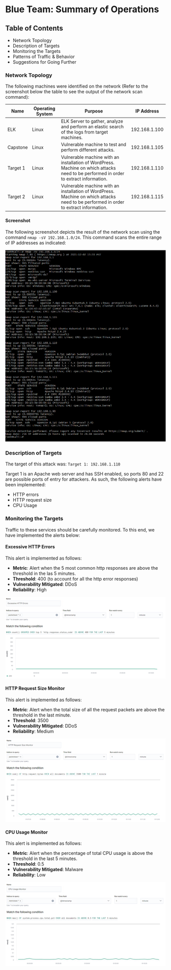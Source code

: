 # Blue Team: Summary of Operations

## Table of Contents
- Network Topology
- Description of Targets
- Monitoring the Targets
- Patterns of Traffic & Behavior
- Suggestions for Going Further

### Network Topology

The following machines were identified on the network (Refer to the screenshot below the table to see the output of the network scan command):

| Name  	| Operating System  	| Purpose  	| IP Address   	|
|---	|---	|---	|---	|
| ELK  	| Linux   	| ELK Server to gather, analyze and perform an elastic search of the logs from target machines.   	| 192.168.1.100  	|
| Capstone  	| Linux  	| Vulnerable machine to test and perform different attacks.  	| 192.168.1.105  	|
| Target 1  	| Linux   	| Vulnerable machine with an installation of WordPress. Machine on which attacks need to be performed in order to extract information.  	| 192.168.1.110  	|
| Target 2  	| Linux  	| Vulnerable machine with an installation of WordPress. Machine on which attacks need to be performed in order to extract information.  	| 192.168.1.115  	|

#### Screenshot

The following screenshot depicts the result of the network scan using the command `nmap -sV 192.168.1.0/24`. This command scans the entire range of IP addresses as indicated:

![Network Scan](images/NetworkScan.png)

### Description of Targets

The target of this attack was: `Target 1: 192.168.1.110`

Target 1 is an Apache web server and has SSH enabled, so ports 80 and 22 are possible ports of entry for attackers. As such, the following alerts have been implemented:

* HTTP errors
* HTTP request size
* CPU Usage

### Monitoring the Targets

Traffic to these services should be carefully monitored. To this end, we have implemented the alerts below:

#### Excessive HTTP Errors

This alert is implemented as follows:
  - **Metric**: Alert when the 5 most common http responses are above the threshold in the las 5 minutes.
  - **Threshold**: 400 (to account for all the http error responses)
  - **Vulnerability Mitigated**: DDoS
  - **Reliability**: High
 
![Alert 1](images/alert1.png)

#### HTTP Request Size Monitor
This alert is implemented as follows:
  - **Metric**: Alert when the total size of all the request packets are above the threshold in the last minute.
  - **Threshold**: 3500
  - **Vulnerability Mitigated**: DDoS
  - **Reliability**: Medium

![Alert 2](images/alert2.png)

#### CPU Usage Monitor
This alert is implemented as follows:
  - **Metric**: Alert when the percentage of total CPU usage is above the threshold in the last 5 minutes.
  - **Threshold**: 0.5
  - **Vulnerability Mitigated**: Malware
  - **Reliability**: Low

![Alert 3](images/alert3.png)